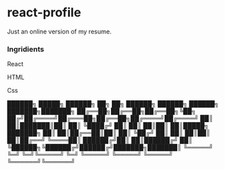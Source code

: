 # react-profile

Just an online version of my resume.

<h3>Ingridients</h3>
<p>React</p>
<p>HTML</p>
<p>Css</P>

██████╗  █████╗ ██████╗ ██╗   ██╗ ██████╗ ██████╗ ██████╗ ███████╗███████╗
██╔══██╗██╔══██╗██╔══██╗╚██╗ ██╔╝██╔════╝██╔═══██╗██╔══██╗██╔════╝██╔════╝
██║  ██║███████║██║  ██║ ╚████╔╝ ██║     ██║   ██║██║  ██║█████╗  ███████╗
██║  ██║██╔══██║██║  ██║  ╚██╔╝  ██║     ██║   ██║██║  ██║██╔══╝  ╚════██║
██████╔╝██║  ██║██████╔╝   ██║   ╚██████╗╚██████╔╝██████╔╝███████╗███████║
╚═════╝ ╚═╝  ╚═╝╚═════╝    ╚═╝    ╚═════╝ ╚═════╝ ╚═════╝ ╚══════╝╚══════╝
